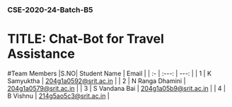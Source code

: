 <h3>CSE-2020-24-Batch-B5</h3>
<h1>TITLE: Chat-Bot for Travel Assistance</h1>

#Team Members
|S.NO|  Student Name            |           Email       |
| :- |     :---:                |      ---:             |
| 1  | K Samyuktha              | 204g1a0592@srit.ac.in |
| 2  | N Ranga Dhamini          | 204g1a0579@srit.ac.in |
| 3  | S Vandana Bai            | 204g1a05b9@srit.ac.in |
| 4  | B Vishnu                 | 214g5ao5c3@srit.ac.in |
